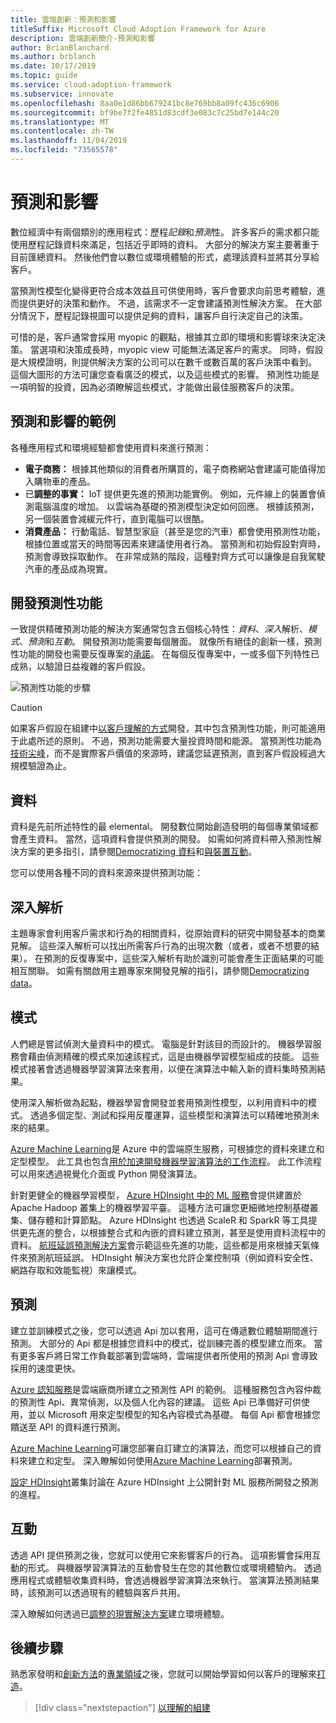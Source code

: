 ```yaml
---
title: 雲端創新：預測和影響
titleSuffix: Microsoft Cloud Adoption Framework for Azure
description: 雲端創新簡介-預測和影響
author: BrianBlanchard
ms.author: brblanch
ms.date: 10/17/2019
ms.topic: guide
ms.service: cloud-adoption-framework
ms.subservice: innovate
ms.openlocfilehash: 8aa0e1d86bb679241bc8e769bb8a09fc436c6906
ms.sourcegitcommit: bf9be7f2fe4851d83cdf3e083c7c25bd7e144c20
ms.translationtype: MT
ms.contentlocale: zh-TW
ms.lasthandoff: 11/04/2019
ms.locfileid: "73565578"
---
```

# <a name="predict-and-influence"></a>預測和影響

數位經濟中有兩個類別的應用程式：歷程*記錄*和*預測*性。 許多客戶的需求都只能使用歷程記錄資料來滿足，包括近乎即時的資料。 大部分的解決方案主要著重于目前匯總資料。 然後他們會以數位或環境體驗的形式，處理該資料並將其分享給客戶。

當預測性模型化變得更符合成本效益且可供使用時，客戶會要求向前思考體驗，進而提供更好的決策和動作。 不過，該需求不一定會建議預測性解決方案。 在大部分情況下，歷程記錄視圖可以提供足夠的資料，讓客戶自行決定自己的決策。

可惜的是，客戶通常會採用 myopic 的觀點，根據其立即的環境和影響球來決定決策。 當選項和決策成長時，myopic view 可能無法滿足客戶的需求。 同時，假設是大規模證明，則提供解決方案的公司可以在數千或數百萬的客戶決策中看到。 這個大圖形的方法可讓您查看廣泛的模式，以及這些模式的影響。 預測性功能是一項明智的投資，因為必須瞭解這些模式，才能做出最佳服務客戶的決策。

## <a name="examples-of-predictions-and-influence"></a>預測和影響的範例

各種應用程式和環境經驗都會使用資料來進行預測：

- **電子商務：** 根據其他類似的消費者所購買的，電子商務網站會建議可能值得加入購物車的產品。
- 已**調整的事實：** IoT 提供更先進的預測功能實例。 例如，元件線上的裝置會偵測電腦溫度的增加。 以雲端為基礎的預測模型決定如何回應。 根據該預測，另一個裝置會減緩元件行，直到電腦可以很酷。
- **消費產品：** 行動電話、智慧型家庭（甚至是您的汽車）都會使用預測性功能，根據位置或當天的時間等因素來建議使用者行為。 當預測和初始假設對齊時，預測會導致採取動作。 在非常成熟的階段，這種對齊方式可以讓像是自我駕駛汽車的產品成為現實。

## <a name="develop-predictive-capabilities"></a>開發預測性功能

一致提供精確預測功能的解決方案通常包含五個核心特性：*資料*、*深入*解析、*模式*、*預測*和*互動*。 開發預測功能需要每個層面。 就像所有絕佳的創新一樣，預測性功能的開發也需要反復專案的[承諾](./index.md#commitment-to-iteration)。 在每個反復專案中，一或多個下列特性已成熟，以驗證日益複雜的客戶假設。

![預測性功能的步驟](../../_images/innovate/predict-and-influence.png)

> [!CAUTION]
> 如果客戶假設在組建中[以客戶理解的方式](./build.md)開發，其中包含預測性功能，則可能適用于此處所述的原則。 不過，預測功能需要大量投資時間和能源。 當預測性功能為[技術尖峰](./build.md#reduce-complexity-and-delay-technical-spikes)，而不是實際客戶價值的來源時，建議您延遲預測，直到客戶假設經過大規模驗證為止。

## <a name="data"></a>資料

資料是先前所述特性的最 elemental。 開發數位開始創造發明的每個專業領域都會產生資料。 當然，這項資料會提供預測的開發。 如需如何將資料帶入預測性解決方案的更多指引，請參閱[Democratizing 資料](./data.md)和[與裝置互動](./devices.md)。

您可以使用各種不同的資料來源來提供預測功能：

## <a name="insights"></a>深入解析

主題專家會利用客戶需求和行為的相關資料，從原始資料的研究中開發基本的商業見解。 這些深入解析可以找出所需客戶行為的出現次數（或者，或者不想要的結果）。 在預測的反復專案中，這些深入解析有助於識別可能會產生正面結果的可能相互關聯。 如需有關啟用主題專家來開發見解的指引，請參閱[Democratizing data](./data.md)。

## <a name="patterns"></a>模式

人們總是嘗試偵測大量資料中的模式。 電腦是針對該目的而設計的。 機器學習服務會藉由偵測精確的模式來加速該程式，這是由機器學習模型組成的技能。 這些模式接著會透過機器學習演算法來套用，以便在演算法中輸入新的資料集時預測結果。

使用深入解析做為起點，機器學習會開發並套用預測性模型，以利用資料中的模式。 透過多個定型、測試和採用反覆運算，這些模型和演算法可以精確地預測未來的結果。

[Azure Machine Learning](https://docs.microsoft.com/azure/machine-learning/service/overview-what-is-azure-ml)是 Azure 中的雲端原生服務，可根據您的資料來建立和定型模型。 此工具也包含[用於加速開發機器學習演算法的工作流程](https://docs.microsoft.com/azure/machine-learning/service/concept-azure-machine-learning-architecture)。 此工作流程可以用來透過視覺化介面或 Python 開發演算法。

針對更健全的機器學習模型， [Azure HDInsight 中的 ML 服務](https://docs.microsoft.com/azure/hdinsight/r-server/r-server-overview)會提供建置於 Apache Hadoop 叢集上的機器學習平臺。 這種方法可讓您更細微地控制基礎叢集、儲存體和計算節點。 Azure HDInsight 也透過 ScaleR 和 SparkR 等工具提供更先進的整合，以根據整合式和內嵌的資料建立預測，甚至是使用資料流程中的資料。 [航班延誤預測解決方案](https://docs.microsoft.com/azure/hdinsight/hdinsight-hadoop-r-scaler-sparkr)會示範這些先進的功能，這些都是用來根據天氣條件來預測航班延誤。 HDInsight 解決方案也允許企業控制項（例如資料安全性、網路存取和效能監視）來讓模式。

## <a name="predictions"></a>預測

建立並訓練模式之後，您可以透過 Api 加以套用，這可在傳遞數位體驗期間進行預測。 大部分的 Api 都是根據您資料中的模式，從訓練完善的模型建立而來。 當有更多客戶將日常工作負載部署到雲端時，雲端提供者所使用的預測 Api 會導致採用的速度更快。

[Azure 認知服務](https://docs.microsoft.com/azure/cognitive-services)是雲端廠商所建立之預測性 API 的範例。 這種服務包含內容仲裁的預測性 Api、異常偵測，以及個人化內容的建議。 這些 Api 已準備好可供使用，並以 Microsoft 用來定型模型的知名內容模式為基礎。 每個 Api 都會根據您饋送至 API 的資料進行預測。

[Azure Machine Learning](https://docs.microsoft.com/azure/machine-learning)可讓您部署自訂建立的演算法，而您可以根據自己的資料來建立和定型。 深入瞭解如何使用[Azure Machine Learning](https://docs.microsoft.com/azure/machine-learning/service/how-to-deploy-and-where)部署預測。

[設定 HDInsight](https://docs.microsoft.com/azure/hdinsight/hdinsight-hadoop-provision-linux-clusters)叢集討論在 Azure HDInsight 上公開針對 ML 服務所開發之預測的進程。

## <a name="interactions"></a>互動

透過 API 提供預測之後，您就可以使用它來影響客戶的行為。 這項影響會採用互動的形式。 與機器學習演算法的互動會發生在您的其他數位或環境體驗內。 透過應用程式或體驗收集資料時，會透過機器學習演算法來執行。 當演算法預測結果時，該預測可以透過現有的體驗與客戶共用。

深入瞭解如何透過已[調整的現實解決方案](./devices.md#adjusted-reality)建立環境體驗。

## <a name="next-steps"></a>後續步驟

熟悉家發明和[創新方法](./index.md)的[專業領域](./invention.md)之後，您就可以開始學習如何以客戶的理解來[打造](./build.md)。

> [!div class="nextstepaction"]
> [以理解的組建](./build.md)

